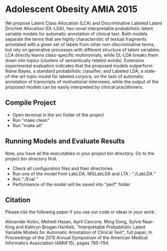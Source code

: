 # Adolescent Obesity AMIA 2015

We propose Latent Class Allocation (LCA) and Discriminative Labeled Latent Dirichlet Allocation (DL-LDA), two novel interpretable probabilistic latent variable models for automatic annotation of clinical text. Both models separate the terms that are highly characteristic of textual fragments annotated with a given set of labels from other non-discriminative terms, but rely on generative processes with different structure of latent variables. LCA directly learns class-specific multinomials, while DL-LDA breaks them down into topics (clusters of semantically related words). Extensive experimental evaluation indicates that the proposed models outperform Naïve Bayes, a standard probabilistic classifier, and Labeled LDA, a state-of-the-art topic model for labeled corpora, on the task of automatic annotation of transcripts of motivational interviews, while the output of the proposed models can be easily interpreted by clinical practitioners.

## Compile Project

  * Open terminal in the src folder of the project
  * Run "make clean"
  * Run "make all"

## Running Models and Evaluate Results

Now, you have all the executables in your project bin directory. Go to the project bin directory first.
  
  * Check all configuration files and their directories
  * Run one of the model from LabLDA, MGLabLDA and LTA : "./LabLDA <cfg file>"
  * Run "./Eval <cfg file>"
  * Performance of the model will be  saved into "perf" folder


## Citation

Please cite the following paper if you use our code or ideas in your work:

Alexander Kotov, Mehedi Hasan, April Carcone, Ming Dong, Sylvie Naar-King and Kathryn Brogan Hartlieb, "Interpretable Probabilistic Latent Variable Models for Automatic Annotation of Clinical Text", full paper, In Proceedings of the 2015 Annual Symposium of the American Medical Informatics Association (AMIA'15), pages 785-794.
